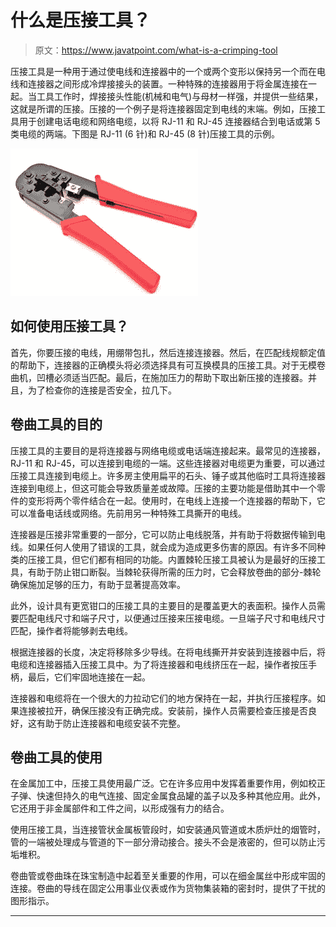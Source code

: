 # 什么是压接工具？

> 原文：<https://www.javatpoint.com/what-is-a-crimping-tool>

压接工具是一种用于通过使电线和连接器中的一个或两个变形以保持另一个而在电线和连接器之间形成冷焊接接头的装置。一种特殊的连接器用于将金属连接在一起。当工具工作时，焊接接头性能(机械和电气)与母材一样强，并提供一些结果，这就是所谓的压接。压接的一个例子是将连接器固定到电线的末端。例如，压接工具用于创建电话电缆和网络电缆，以将 RJ-11 和 RJ-45 连接器结合到电话或第 5 类电缆的两端。下图是 RJ-11 (6 针)和 RJ-45 (8 针)压接工具的示例。

![What is a Crimping Tool](img/1d617f9800d083482cb2729ef3ad15dd.png)

## 如何使用压接工具？

首先，你要压接的电线，用绷带包扎，然后连接连接器。然后，在匹配线规额定值的帮助下，连接器的正确模头将必须选择具有可互换模具的压接工具。对于无模卷曲机，凹槽必须适当匹配。最后，在施加压力的帮助下取出新压接的连接器。并且，为了检查你的连接是否安全，拉几下。

## 卷曲工具的目的

压接工具的主要目的是将连接器与网络电缆或电话端连接起来。最常见的连接器，RJ-11 和 RJ-45，可以连接到电缆的一端。这些连接器对电缆更为重要，可以通过压接工具连接到电缆上。许多房主使用扁平的石头、锤子或其他临时工具将连接器连接到电缆上，但这可能会导致质量差或故障。压接的主要功能是借助其中一个零件的变形将两个零件结合在一起。使用时，在电线上连接一个连接器的帮助下，它可以准备电话线或网络。先前用另一种特殊工具撕开的电线。

连接器是压接非常重要的一部分，它可以防止电线脱落，并有助于将数据传输到电线。如果任何人使用了错误的工具，就会成为造成更多伤害的原因。有许多不同种类的压接工具，但它们都有相同的功能。内置棘轮压接工具被认为是最好的压接工具，有助于防止钳口断裂。当棘轮获得所需的压力时，它会释放卷曲的部分-棘轮确保施加足够的压力，有助于显著提高效率。

此外，设计具有更宽钳口的压接工具的主要目的是覆盖更大的表面积。操作人员需要匹配电线尺寸和端子尺寸，以便通过压接来压接电缆。一旦端子尺寸和电线尺寸匹配，操作者将能够剥去电线。

根据连接器的长度，决定将移除多少导线。在将电线撕开并安装到连接器中后，将电缆和连接器插入压接工具中。为了将连接器和电线挤压在一起，操作者按压手柄，最后，它们牢固地连接在一起。

连接器和电缆将在一个很大的力拉动它们的地方保持在一起，并执行压接程序。如果连接被拉开，确保压接没有正确完成。安装前，操作人员需要检查压接是否良好，这有助于防止连接器和电缆安装不完整。

## 卷曲工具的使用

在金属加工中，压接工具使用最广泛。它在许多应用中发挥着重要作用，例如校正子弹、快速但持久的电气连接、固定金属食品罐的盖子以及多种其他应用。此外，它还用于非金属部件和工件之间，以形成强有力的结合。

使用压接工具，当连接管状金属板管段时，如安装通风管道或木质炉灶的烟管时，管的一端被处理成与管道的下一部分滑动接合。接头不会是液密的，但可以防止污垢堆积。

卷曲管或卷曲珠在珠宝制造中起着至关重要的作用，可以在细金属丝中形成牢固的连接。卷曲的导线在固定公用事业仪表或作为货物集装箱的密封时，提供了干扰的图形指示。

* * *